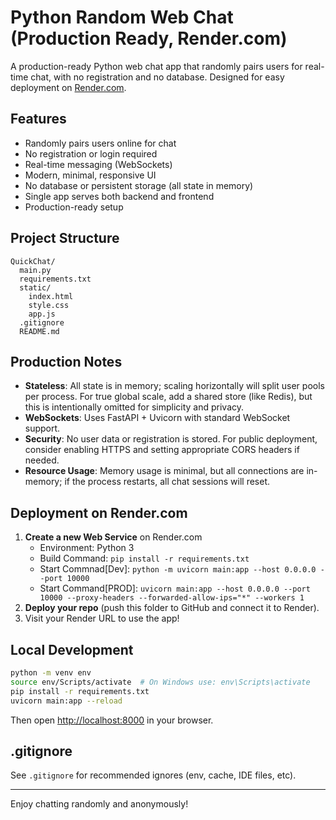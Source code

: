 # Python Random Web Chat (Production Ready, Render.com)

A production-ready Python web chat app that randomly pairs users for real-time chat, with no registration and no database. Designed for easy deployment on [Render.com](https://render.com/).

## Features
- Randomly pairs users online for chat
- No registration or login required
- Real-time messaging (WebSockets)
- Modern, minimal, responsive UI
- No database or persistent storage (all state in memory)
- Single app serves both backend and frontend
- Production-ready setup

## Project Structure
```
QuickChat/
  main.py
  requirements.txt
  static/
    index.html
    style.css
    app.js
  .gitignore
  README.md
```

## Production Notes
- **Stateless**: All state is in memory; scaling horizontally will split user pools per process. For true global scale, add a shared store (like Redis), but this is intentionally omitted for simplicity and privacy.
- **WebSockets**: Uses FastAPI + Uvicorn with standard WebSocket support.
- **Security**: No user data or registration is stored. For public deployment, consider enabling HTTPS and setting appropriate CORS headers if needed.
- **Resource Usage**: Memory usage is minimal, but all connections are in-memory; if the process restarts, all chat sessions will reset.

## Deployment on Render.com
1. **Create a new Web Service** on Render.com
    - Environment: Python 3
    - Build Command: `pip install -r requirements.txt`
    - Start Commnad[Dev]: `python -m uvicorn main:app --host 0.0.0.0 --port 10000`
    - Start Command[PROD]: `uvicorn main:app --host 0.0.0.0 --port 10000 --proxy-headers --forwarded-allow-ips="*" --workers 1`
2. **Deploy your repo** (push this folder to GitHub and connect it to Render).
3. Visit your Render URL to use the app!

## Local Development
```bash
python -m venv env
source env/Scripts/activate  # On Windows use: env\Scripts\activate
pip install -r requirements.txt
uvicorn main:app --reload
```
Then open [http://localhost:8000](http://localhost:8000) in your browser.

## .gitignore
See `.gitignore` for recommended ignores (env, cache, IDE files, etc).

---
Enjoy chatting randomly and anonymously!
